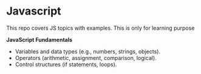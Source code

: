 # Javascript

This repo covers JS topics with examples. This is only for learning purpose

**JavaScript Fundamentals**

- Variables and data types (e.g., numbers, strings, objects).
- Operators (arithmetic, assignment, comparison, logical).
- Control structures (if statements, loops).
